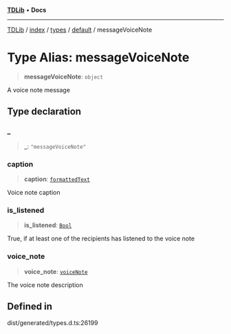 [**TDLib**](../../../../../../README.md) • **Docs**

***

[TDLib](../../../../../../modules.md) / [index](../../../../../README.md) / [types](../../../README.md) / [default](../README.md) / messageVoiceNote

# Type Alias: messageVoiceNote

> **messageVoiceNote**: `object`

A voice note message

## Type declaration

### \_

> **\_**: `"messageVoiceNote"`

### caption

> **caption**: [`formattedText`](formattedText-1.md)

Voice note caption

### is\_listened

> **is\_listened**: [`Bool`](Bool.md)

True, if at least one of the recipients has listened to the voice note

### voice\_note

> **voice\_note**: [`voiceNote`](voiceNote-1.md)

The voice note description

## Defined in

dist/generated/types.d.ts:26199
